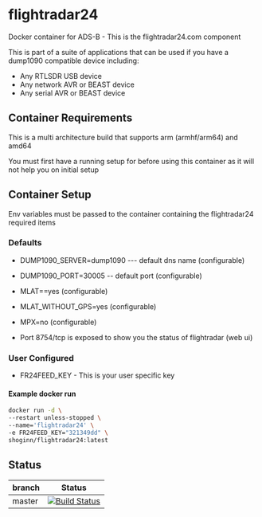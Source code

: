 # flightradar24

Docker container for ADS-B - This is the flightradar24.com component

This is part of a suite of applications that can be used if you have a dump1090 compatible device including:

* Any RTLSDR USB device
* Any network AVR or BEAST device
* Any serial AVR or BEAST device

## Container Requirements

This is a multi architecture build that supports arm (armhf/arm64) and amd64

You must first have a running setup for before using this container as it will not help you on initial setup

## Container Setup

Env variables must be passed to the container containing the flightradar24 required items

### Defaults

* DUMP1090_SERVER=dump1090 --- default dns name (configurable)
* DUMP1090_PORT=30005 -- default port (configurable)
* MLAT==yes (configurable)
* MLAT_WITHOUT_GPS=yes (configurable)
* MPX=no (configurable)

* Port 8754/tcp is exposed to show you the status of flightradar (web ui)

### User Configured

* FR24FEED_KEY - This is your user specific key

#### Example docker run

```bash
docker run -d \
--restart unless-stopped \
--name='flightradar24' \
-e FR24FEED_KEY="321349dd" \
shoginn/flightradar24:latest

```

## Status

| branch | Status |
|--------|--------|
| master | [![Build Status](https://travis-ci.org/ShoGinn/flightradar24.svg?branch=master)](https://travis-ci.org/ShoGinn/flightradar24) |
